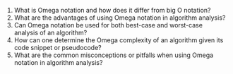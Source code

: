 

1. What is Omega notation and how does it differ from big O notation?
2. What are the advantages of using Omega notation in algorithm analysis?
3. Can Omega notation be used for both best-case and worst-case analysis of an algorithm?
4. How can one determine the Omega complexity of an algorithm given its code snippet or pseudocode?
5. What are the common misconceptions or pitfalls when using Omega notation in algorithm analysis?
